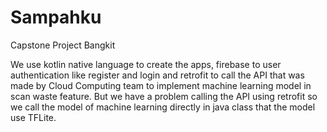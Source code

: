 # Sampahku
Capstone Project Bangkit

We use kotlin native language to create the apps, firebase to user authentication like register and login and retrofit to call the API that was made by Cloud Computing team to implement machine learning model in scan waste feature. 
But we have a problem calling the API using retrofit so we call the model of machine learning directly in java class that the model use TFLite.

